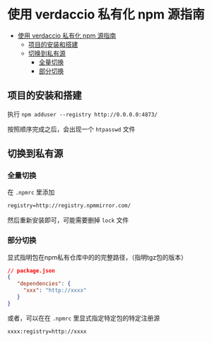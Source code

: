 # 使用 verdaccio 私有化 npm 源指南

- [使用 verdaccio 私有化 npm 源指南](#使用-verdaccio-私有化-npm-源指南)
  - [项目的安装和搭建](#项目的安装和搭建)
  - [切换到私有源](#切换到私有源)
    - [全量切换](#全量切换)
    - [部分切换](#部分切换)

## 项目的安装和搭建

执行 `npm adduser --registry http://0.0.0.0:4873/`

按照顺序完成之后，会出现一个 `htpasswd` 文件

## 切换到私有源

### 全量切换

在 `.npmrc` 里添加

```txt
registry=http://registry.npmmirror.com/
```

然后重新安装即可，可能需要删掉 `lock` 文件

### 部分切换

显式指明包在npm私有仓库中的的完整路径，（指明tgz包的版本）

```json
// package.json
{
   "dependencies": {
     "xxx": "http://xxxx"
   }
}
```

或者，可以在在 `.npmrc` 里显式指定特定包的特定注册源

```txt
xxxx:registry=http://xxxx
```
